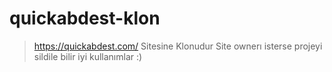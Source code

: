 # quickabdest-klon
> https://quickabdest.com/ Sitesine Klonudur 
> Site ownerı isterse projeyi sildile bilir 
> iyi kullanımlar :)

